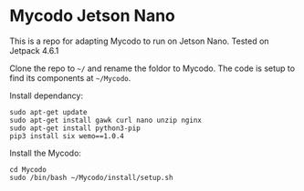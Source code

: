# Mycodo Jetson Nano

This is a repo for adapting Mycodo to run on Jetson Nano. Tested on Jetpack 4.6.1

Clone the repo to `~/` and rename the foldor to Mycodo. The code is setup to find its components at `~/Mycodo`.

Install dependancy:
```
sudo apt-get update
sudo apt-get install gawk curl nano unzip nginx
sudo apt-get install python3-pip
pip3 install six wemo==1.0.4
```

Install the Mycodo:
```
cd Mycodo
sudo /bin/bash ~/Mycodo/install/setup.sh
```
